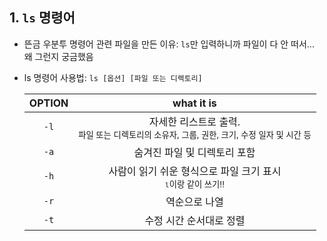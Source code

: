## 1. ```ls``` 명령어
* 뜬금 우분투 명령어 관련 파일을 만든 이유: ```ls```만 입력하니까 파일이 다 안 떠서... 왜 그런지 궁금했음
* ls 명령어 사용법: ```ls [옵션] [파일 또는 디렉토리]```<br>

  |**OPTION**|what it is|
  |:---:|:---:|
  |```-l```|자세한 리스트로 출력.<br><sub>파일 또는 디렉토리의 소유자, 그룹, 권한, 크기, 수정 일자 및 시간 등</sub>|
  |```-a```|숨겨진 파일 및 디렉토리 포함|
  |```-h```|사람이 읽기 쉬운 형식으로 파일 크기 표시<br><sub><code>l</code>이랑 같이 쓰기!!</sub>|
  |```-r```|역순으로 나열|
  |```-t```|수정 시간 순서대로 정렬|
